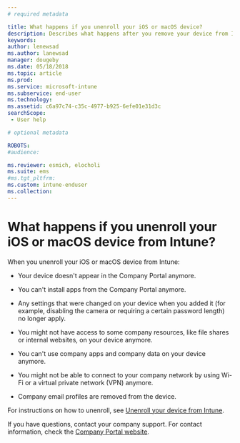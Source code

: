 ```yaml
---
# required metadata

title: What happens if you unenroll your iOS or macOS device?
description: Describes what happens after you remove your device from Intune
keywords:
author: lenewsad
ms.author: lanewsad
manager: dougeby
ms.date: 05/18/2018
ms.topic: article
ms.prod:
ms.service: microsoft-intune
ms.subservice: end-user
ms.technology:
ms.assetid: c6a97c74-c35c-4977-b925-6efe01e31d3c
searchScope:
 - User help

# optional metadata

ROBOTS:  
#audience:

ms.reviewer: esmich, elocholi
ms.suite: ems
#ms.tgt_pltfrm:
ms.custom: intune-enduser
ms.collection: 
---
```



# What happens if you unenroll your iOS or macOS device from Intune?

When you unenroll your iOS or macOS device from Intune:

- Your device doesn't appear in the Company Portal anymore.

- You can't install apps from the Company Portal anymore.

- Any settings that were changed on your device when you added it (for example, disabling the camera or requiring a certain password length) no longer apply.

- You might not have access to some company resources, like file shares or internal websites, on your device anymore.

- You can't use company apps and company data on your device anymore.

- You might not be able to connect to your company network by using Wi-Fi or a virtual private network (VPN) anymore.

- Company email profiles are removed from the device.

For instructions on how to unenroll, see [Unenroll your device from Intune](unenroll-your-device-from-intune-ios.md).

If you have questions, contact your company support. For contact information, check the [Company Portal website](https://go.microsoft.com/fwlink/?linkid=2010980).
